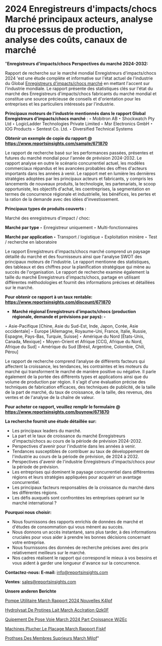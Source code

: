 # 2024 Enregistreurs d'impacts/chocs Marché principaux acteurs, analyse du processus de production, analyse des coûts, canaux de marché

"<strong>Enregistreurs d'impacts/chocs Perspectives du marché 2024-2032:</strong>

Rapport de recherche sur le marché mondial Enregistreurs d'impacts/chocs 2024 'est une étude complète et informative sur l'état actuel de l'industrie du Global <a href=https://www.reportsinsights.com/sample/671870>Enregistreurs d'impacts/chocs marché</a> en mettant l'accent sur l'industrie mondiale. Le rapport présente des statistiques clés sur l'état du marché des Enregistreurs d'impacts/chocs fabricants du marché mondial et constitue une source précieuse de conseils et d'orientation pour les entreprises et les particuliers intéressés par l'industrie.

<strong>Principaux moteurs de l'industrie mentionnés dans le rapport Global Enregistreurs d'impacts/chocs marché</strong> :
‣ Mobitron AB
‣ Shockwatch Pty Ltd
‣ LogicLadder Technologies Private Limited
‣ Msr Electronics GmbH
‣ IOG Products
‣ Sentest Co. Ltd.
‣ Diversified Technical Systems

<strong>Obtenir un exemple de copie du rapport @ <a href=https://www.reportsinsights.com/sample/671870>https://www.reportsinsights.com/sample/671870</a></strong>

Le rapport de recherche basé sur les performances passées, présentes et futures du marché mondial pour l'année de prévision 2024-2032. Le rapport analyse en outre le scénario concurrentiel actuel, les modèles commerciaux répandus et les avancées probables des offres d'acteurs importants dans les années à venir. Le rapport met en lumière les dernières stratégies adoptées par les principaux acteurs et fabricants, y compris les lancements de nouveaux produits, la technologie, les partenariats, le scoop opportuniste, les objectifs d'achat, les coentreprises, la segmentation en termes de concurrence régionale et industrielle, les bénéfices, les pertes et la ration de la demande avec des idées d'investissement.

<strong>Principaux types de produits couverts :</strong>

Marché des enregistreurs d'impact / choc:

<strong>Marché par type </strong>
‣ Enregistreur uniquement
‣ Multi-fonctionnaires

<strong>Marché par application </strong>
‣ Transport / logistique
‣ Exploitation minière
‣ Test / recherche en laboratoire

Le rapport Enregistreurs d'impacts/chocs marché comprend un paysage détaillé du marché et des fournisseurs ainsi que l'analyse SWOT des principaux moteurs de l'industrie. Le rapport mentionne des statistiques, des tableaux et des chiffres pour la planification stratégique qui mène au succès de l'organisation. Le rapport de recherche examine également la taille du marché Enregistreurs d'impacts/chocs, partage en utilisant différentes méthodologies et fournit des informations précises et détaillées sur le marché.

<strong>Pour obtenir ce rapport à un taux rentable: <a href=https://www.reportsinsights.com/discount/671870>https://www.reportsinsights.com/discount/671870</a></strong>
<ul>
  <li><strong>Marché régional Enregistreurs d'impacts/chocs (production régionale, demande et prévisions par pays): -</strong></li>
</ul>
‣ Asie-Pacifique [Chine, Asie du Sud-Est, Inde, Japon, Corée, Asie occidentale]
‣ Europe [Allemagne, Royaume-Uni, France, Italie, Russie, Espagne, Pays-Bas, Turquie, Suisse]
‣ Amérique du Nord [États-Unis, Canada, Mexique]
‣ Moyen-Orient et Afrique [CCG, Afrique du Nord, Afrique du Sud]
‣ Amérique du Sud [Brésil, Argentine, Colombie, Chili, Pérou]

Le rapport de recherche comprend l’analyse de différents facteurs qui affectent la croissance, les tendances, les contraintes et les moteurs du marché qui transforment le marché de manière positive ou négative. Il parle également de la portée des différents types et applications ainsi que du volume de production par région. Il s'agit d'une évaluation précise des techniques de fabrication efficaces, des techniques de publicité, de la taille de la part de marché, du taux de croissance, de la taille, des revenus, des ventes et de l'analyse de la chaîne de valeur.

<strong>Pour acheter ce rapport, veuillez remplir le formulaire @   <a href=https://www.reportsinsights.com/buynow/671870>https://www.reportsinsights.com/buynow/671870</a></strong>

<strong>La recherche fournit une étude détaillée sur:</strong>
<ul>
  <li>Les principaux leaders du marché.</li>
  <li>La part et le taux de croissance du marché Enregistreurs d'impacts/chocs au cours de la période de prévision 2024-2032.</li>
  <li>Perspectives d'avenir pour l'industrie dans les années à venir.</li>
  <li>Tendances susceptibles de contribuer au taux de développement de l'industrie au cours de la période de prévision, de 2024 à 2032.</li>
  <li>Perspectives d'avenir de l'industrie Enregistreurs d'impacts/chocs pour la période de prévision.</li>
  <li>Les entreprises qui dominent le paysage concurrentiel dans différentes régions et leurs stratégies appliquées pour acquérir un avantage concurrentiel.</li>
  <li>Les principaux facteurs responsables de la croissance du marché dans les différentes régions.</li>
  <li>Les défis auxquels sont confrontées les entreprises opérant sur le marché international ?</li>
</ul>
<strong>Pourquoi nous choisir:</strong>
<ul>
  <li>Nous fournissons des rapports enrichis de données de marché et d'études de consommation qui vous mènent au succès.</li>
  <li>Nous donnons un accès instantané, sans plus tarder, à des informations cruciales pour vous aider à prendre les bonnes décisions concernant votre entreprise.</li>
  <li>Nous fournissons des données de recherche précises avec des prix relativement meilleurs sur le marché.</li>
  <li>Nos cadres réalisent le rapport qui correspond le mieux à vos besoins et vous aident à garder une longueur d'avance sur la concurrence.</li>
</ul>
<strong>Contactez-nous:
</strong><strong>E-mail:</strong> <a href=mailto:info@reportsinsights.com>info@reportsinsights.com</a>

<strong>Ventes</strong>: <a href=mailto:sales@reportsinsights.com>sales@reportsinsights.com</a>

<strong>Unsere anderen Berichte</strong>

<a href=https://www.linkedin.com/pulse/pompe-utilitaire-march%C3%A9-rapport-2024-nouvelles-k4ipf/>Pompe Utilitaire March Rapport 2024 Nouvelles K4Ipf</a>

<a href=https://www.linkedin.com/pulse/hydrolysat-de-prot%C3%A9ines-lait-march%C3%A9-acc%C3%A9l%C3%A9ration-qzk0f/>Hydrolysat De Protines Lait March Acclration Qzk0F</a>

<a href=https://www.linkedin.com/pulse/%C3%A9quipement-de-pose-voie-march%C3%A9-2024-part-croissance-wj2ec/>Quipement De Pose Voie March 2024 Part Croissance Wj2Ec</a>

<a href=https://www.linkedin.com/pulse/machines-%C3%A0-%C3%A9plucher-le-placage-march%C3%A9-rapport-fiskf/>Machines  Plucher Le Placage March Rapport Fiskf</a>

<a href=https://www.linkedin.com/pulse/proth%C3%A8ses-des-membres-sup%C3%A9rieurs-march%C3%A9-mjlof/>Prothses Des Membres Suprieurs March Mjlof</a>"
